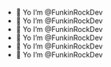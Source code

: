 - 👋 Yo I’m @FunkinRockDev
- 👋 Yo I’m @FunkinRockDev
- 👋 Yo I’m @FunkinRockDev
- 👋 Yo I’m @FunkinRockDev
- 👋 Yo I’m @FunkinRockDev
- 👋 Yo I’m @FunkinRockDev


<!---
FunkinRockDev/FunkinRockDev is a ✨ special ✨ repository because its `README.md` (this file) appears on your GitHub profile.
You can click the Preview link to take a look at your changes.
--->
